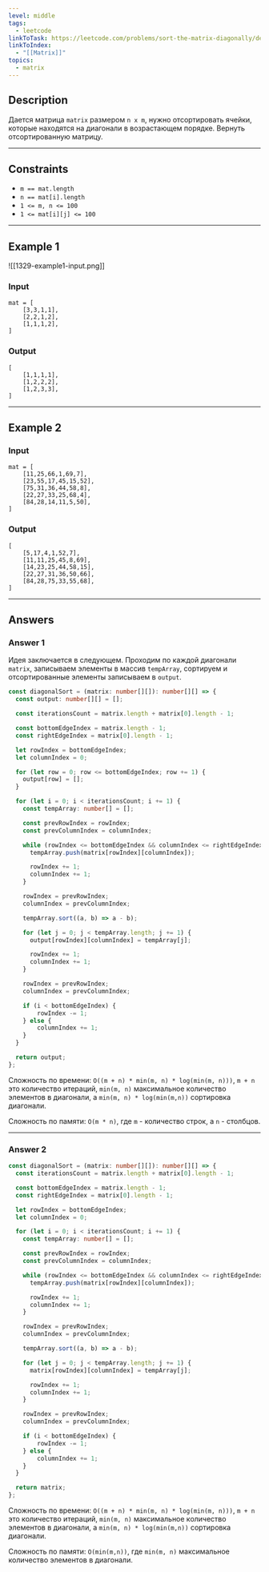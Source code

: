```yaml
---
level: middle
tags:
  - leetcode
linkToTask: https://leetcode.com/problems/sort-the-matrix-diagonally/description/
linkToIndex:
  - "[[Matrix]]"
topics:
  - matrix
---
```

## Description

Дается матрица `matrix` размером `n x m`, нужно отсортировать ячейки, которые находятся на диагонали в возрастающем порядке. Вернуть отсортированную матрицу.

---
## Constraints

- `m == mat.length`
- `n == mat[i].length`
- `1 <= m, n <= 100`
- `1 <= mat[i][j] <= 100`

---
## Example 1

![[1329-example1-input.png]]
### Input

```
mat = [
	[3,3,1,1],
	[2,2,1,2],
	[1,1,1,2],
]
```
### Output

```
[
	[1,1,1,1],
	[1,2,2,2],
	[1,2,3,3],
]
```

---
## Example 2

### Input

```
mat = [
	[11,25,66,1,69,7],
	[23,55,17,45,15,52],
	[75,31,36,44,58,8],
	[22,27,33,25,68,4],
	[84,28,14,11,5,50],
]
```
### Output

```
[
	[5,17,4,1,52,7],
	[11,11,25,45,8,69],
	[14,23,25,44,58,15],
	[22,27,31,36,50,66],
	[84,28,75,33,55,68],
]
```

---
## Answers

### Answer 1

Идея заключается в следующем. Проходим по каждой диагонали `matrix`, записываем элементы в массив `tempArray`, сортируем и отсортированные элементы записываем в `output`.

```typescript
const diagonalSort = (matrix: number[][]): number[][] => {
  const output: number[][] = [];

  const iterationsCount = matrix.length + matrix[0].length - 1;

  const bottomEdgeIndex = matrix.length - 1;
  const rightEdgeIndex = matrix[0].length - 1;

  let rowIndex = bottomEdgeIndex;
  let columnIndex = 0;

  for (let row = 0; row <= bottomEdgeIndex; row += 1) {
    output[row] = [];
  }

  for (let i = 0; i < iterationsCount; i += 1) {
    const tempArray: number[] = [];

    const prevRowIndex = rowIndex;
    const prevColumnIndex = columnIndex;

    while (rowIndex <= bottomEdgeIndex && columnIndex <= rightEdgeIndex) {
      tempArray.push(matrix[rowIndex][columnIndex]);

      rowIndex += 1;
      columnIndex += 1;
    }

    rowIndex = prevRowIndex;
    columnIndex = prevColumnIndex;

    tempArray.sort((a, b) => a - b);

    for (let j = 0; j < tempArray.length; j += 1) {
      output[rowIndex][columnIndex] = tempArray[j];

      rowIndex += 1;
      columnIndex += 1;
    }

    rowIndex = prevRowIndex;
    columnIndex = prevColumnIndex;

    if (i < bottomEdgeIndex) {
        rowIndex -= 1;
    } else {
        columnIndex += 1;
    }
  }

  return output;
};
```

Сложность по времени: `O((m + n) * min(m, n) * log(min(m, n)))`, `m + n` это количество итераций, `min(m, n)` максимальное количество элементов в диагонали, а `min(m, n) * log(min(m,n))` сортировка диагонали.

Сложность по памяти: `O(m * n)`, где `m` - количество строк, а `n` - столбцов.

---
### Answer 2

```typescript
const diagonalSort = (matrix: number[][]): number[][] => {
  const iterationsCount = matrix.length + matrix[0].length - 1;

  const bottomEdgeIndex = matrix.length - 1;
  const rightEdgeIndex = matrix[0].length - 1;

  let rowIndex = bottomEdgeIndex;
  let columnIndex = 0;

  for (let i = 0; i < iterationsCount; i += 1) {
    const tempArray: number[] = [];

    const prevRowIndex = rowIndex;
    const prevColumnIndex = columnIndex;

    while (rowIndex <= bottomEdgeIndex && columnIndex <= rightEdgeIndex) {
      tempArray.push(matrix[rowIndex][columnIndex]);

      rowIndex += 1;
      columnIndex += 1;
    }

    rowIndex = prevRowIndex;
    columnIndex = prevColumnIndex;

    tempArray.sort((a, b) => a - b);

    for (let j = 0; j < tempArray.length; j += 1) {
      matrix[rowIndex][columnIndex] = tempArray[j];

      rowIndex += 1;
      columnIndex += 1;
    }

    rowIndex = prevRowIndex;
    columnIndex = prevColumnIndex;

    if (i < bottomEdgeIndex) {
        rowIndex -= 1;
    } else {
        columnIndex += 1;
    }
  }

  return matrix;
};
```

Сложность по времени: `O((m + n) * min(m, n) * log(min(m, n)))`, `m + n` это количество итераций, `min(m, n)` максимальное количество элементов в диагонали, а `min(m, n) * log(min(m,n))` сортировка диагонали.

Сложность по памяти: `O(min(m,n))`, где `min(m, n)` максимальное количество элементов в диагонали.
